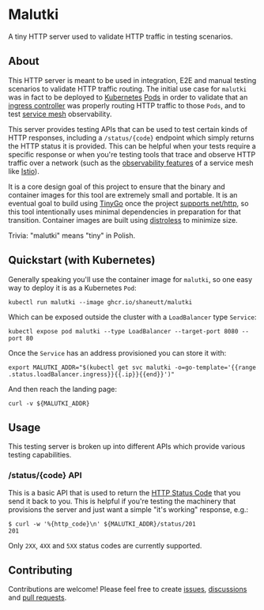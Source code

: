 # Malutki

A tiny HTTP server used to validate HTTP traffic in testing scenarios.

## About

This HTTP server is meant to be used in integration, E2E and manual testing
scenarios to validate HTTP traffic routing. The initial use case for `malutki`
was in fact to be deployed to [Kubernetes][k8s] [Pods][pods] in order to
validate that an [ingress controller][ing] was properly routing HTTP traffic to
those `Pods`, and to test [service mesh][mesh] observability.

This server provides testing APIs that can be used to test certain kinds of HTTP
responses, including a `/status/{code}` endpoint which simply returns the HTTP
status it is provided. This can be helpful when your tests require a specific
response or when you're testing tools that trace and observe HTTP traffic over
a network (such as the [observability features][obs] of a service mesh like
[Istio][istio]).

It is a core design goal of this project to ensure that the binary and container
images for this tool are extremely small and portable. It is an eventual goal to
build using [TinyGo][tgo] once the project [supports net/http][tgosup], so this
tool intentionally uses minimal dependencies in preparation for that transition.
Container images are built using [distroless][dless] to minimize size.

Trivia: "malutki" means "tiny" in Polish.

[k8s]:https://kubernetes.io
[pods]:https://kubernetes.io/docs/concepts/workloads/pods/
[ing]:https://kubernetes.io/docs/concepts/services-networking/ingress-controllers/
[mesh]:https://wikipedia.org/wiki/Service_mesh
[obs]:https://istio.io/latest/docs/concepts/observability/
[istio]:https://istio.io
[tgo]:https://tinygo.org
[tgosup]:https://tinygo.org/docs/reference/lang-support/stdlib
[dless]:https://github.com/GoogleContainerTools/distroless

## Quickstart (with Kubernetes)

Generally speaking you'll use the container image for `malutki`, so one
easy way to deploy it is as a Kubernetes `Pod`:

```console
kubectl run malutki --image ghcr.io/shaneutt/malutki
```

Which can be exposed outside the cluster with a `LoadBalancer` type `Service`:

```console
kubectl expose pod malutki --type LoadBalancer --target-port 8080 --port 80
```

Once the `Service` has an address provisioned you can store it with:

```console
export MALUTKI_ADDR="$(kubectl get svc malutki -o=go-template='{{range .status.loadBalancer.ingress}}{{.ip}}{{end}}')"
```

And then reach the landing page:

```console
curl -v ${MALUTKI_ADDR}
```

## Usage

This testing server is broken up into different APIs which provide various
testing capabilities.

### /status/{code} API

This is a basic API that is used to return the [HTTP Status Code][status] that
you send it back to you. This is helpful if you're testing the machinery that
provisions the server and just want a simple "it's working" response, e.g.:

```console
$ curl -w '%{http_code}\n' ${MALUTKI_ADDR}/status/201
201
```

Only `2XX`, `4XX` and `5XX` status codes are currently supported.

[status]:https://developer.mozilla.org/docs/Web/HTTP/Status

## Contributing

Contributions are welcome! Please feel free to create [issues][iss],
[discussions][disc] and [pull requests][prs].

[iss]:https://github.com/shaneutt/malutki/issues
[disc]:https://github.com/shaneutt/malutki/discussions
[prs]:https://github.com/shaneutt/malutki/pulls
